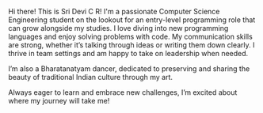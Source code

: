 Hi there! This is Sri Devi C R!
I'm a passionate Computer Science Engineering student on the lookout for an entry-level programming role that can grow alongside my studies. I love diving into new programming languages and enjoy solving problems with code. My communication skills are strong, whether it’s talking through ideas or writing them down clearly. I thrive in team settings and am happy to take on leadership when needed.

I’m also a Bharatanatyam dancer, dedicated to preserving and sharing the beauty of traditional Indian culture through my art. 

Always eager to learn and embrace new challenges, I’m excited about where my journey will take me!



<!---
- Hi, I’m @Sri-Devi-CR
- I’m interested in coding and astronomy.
- I’m looking to collaborate on anything that catches my interest!
- How to reach me - mail me at sri17cr@gmail.com.
--->
<!---
Sri-Devi-CR/Sri-Devi-CR is a ✨ special ✨ repository because its `README.md` (this file) appears on your GitHub profile.
You can click the Preview link to take a look at your changes.
--->
